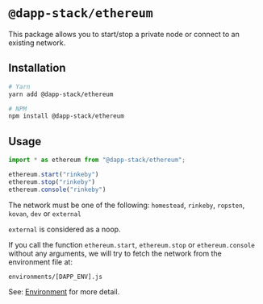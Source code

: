 # `@dapp-stack/ethereum`

This package allows you to start/stop a private node or connect to an existing network.

## Installation

```sh
# Yarn
yarn add @dapp-stack/ethereum

# NPM
npm install @dapp-stack/ethereum
```

## Usage

```js
import * as ethereum from "@dapp-stack/ethereum";

ethereum.start("rinkeby")
ethereum.stop("rinkeby")
ethereum.console("rinkeby")
```

The network must be one of the following:
`homestead`, `rinkeby`, `ropsten`, `kovan`, `dev` or `external`

`external` is considered as a noop.

If you call the function `ethereum.start`, `ethereum.stop` or `ethereum.console`
without any arguments, we will try to fetch the network from the environment file
at:

`environments/[DAPP_ENV].js`

See: [Environment](https://github.com/Dapp-Stack/Dapp-Stack/tree/master/packages/environment)
for more detail.